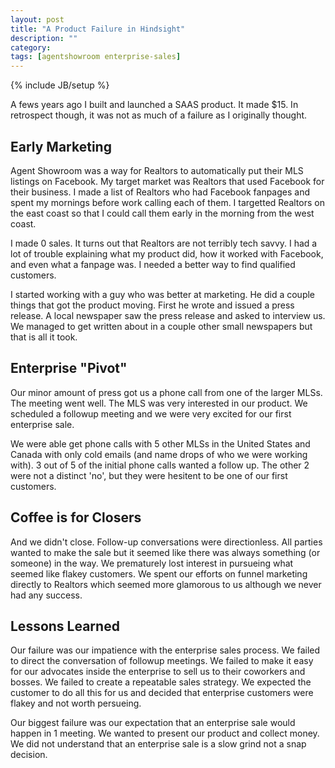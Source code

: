 ```yaml
---
layout: post
title: "A Product Failure in Hindsight"
description: ""
category: 
tags: [agentshowroom enterprise-sales]
---
```

{% include JB/setup %}

<p>
A fews years ago I built and launched a SAAS product. It made $15. In retrospect though, it was not as much of a failure as I originally thought.
</p>

<h2>Early Marketing</h2>
<p>
Agent Showroom was a way for Realtors to automatically put their MLS listings on Facebook. My target market was Realtors that used Facebook for their business.
I made a list of Realtors who had Facebook fanpages and spent my mornings before work calling each of them. I targetted Realtors on the east coast
so that I could call them early in the morning from the west coast.
</p>
<p>
I made 0 sales. It turns out that Realtors are not terribly tech savvy. I had a lot of trouble explaining what my product did, how it worked with Facebook,
and even what a fanpage was. I needed a better way to find qualified customers.
</p>
<p>
I started working with a guy who was better at marketing. He did a couple things that got the product moving. First he wrote and issued a press release.
A local newspaper saw the press release and asked to interview us. We managed to get written about in a couple other small newspapers but that is all
it took.
</p>
<h2>Enterprise "Pivot"</h2>
<p>
Our minor amount of press got us a phone call from one of the larger MLSs. The meeting went well. The MLS was very interested in our product. We 
scheduled a followup meeting and we were very excited for our first enterprise sale.
</p>
<p>
We were able get phone calls with 5 other MLSs in the United States and Canada with only cold emails (and name drops of who we were working with).
3 out of 5 of the initial phone calls wanted a follow up. The other 2 were not a distinct 'no', but they were hesitent to be one of our first customers. 
</p>
<h2>Coffee is for Closers</h2>
<p>
And we didn't close. Follow-up conversations were directionless. All parties wanted to make the sale but it seemed like there was always something (or someone) 
in the way. We prematurely lost interest in pursueing what seemed like flakey customers. We spent our efforts on funnel marketing
directly to Realtors which seemed more glamorous to us although we never had any success.
</p>
<h2>Lessons Learned</h2>
<p>
Our failure was our impatience with the enterprise sales process. We failed to direct the conversation of followup meetings. We failed to make it easy
for our advocates inside the enterprise to sell us to their coworkers and bosses. We failed to create a repeatable sales strategy. We expected the customer
to do all this for us and decided that enterprise customers were flakey and not worth persueing.
</p>
<p>
Our biggest failure was our expectation that an enterprise sale would happen in 1 meeting. We wanted to present our product and collect money. We did not understand
that an enterprise sale is a slow grind not a snap decision.
</p>